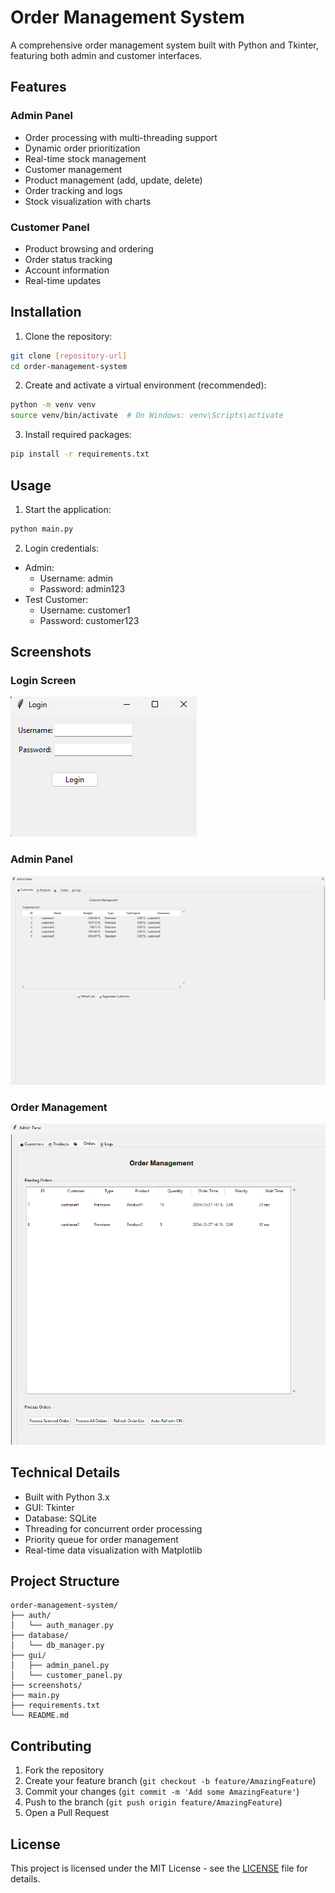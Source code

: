 # Order Management System

A comprehensive order management system built with Python and Tkinter, featuring both admin and customer interfaces.

## Features

### Admin Panel
- Order processing with multi-threading support
- Dynamic order prioritization
- Real-time stock management
- Customer management
- Product management (add, update, delete)
- Order tracking and logs
- Stock visualization with charts

### Customer Panel
- Product browsing and ordering
- Order status tracking
- Account information
- Real-time updates

## Installation

1. Clone the repository:
```bash
git clone [repository-url]
cd order-management-system
```

2. Create and activate a virtual environment (recommended):
```bash
python -m venv venv
source venv/bin/activate  # On Windows: venv\Scripts\activate
```

3. Install required packages:
```bash
pip install -r requirements.txt
```

## Usage

1. Start the application:
```bash
python main.py
```

2. Login credentials:
- Admin:
  - Username: admin
  - Password: admin123
- Test Customer:
  - Username: customer1
  - Password: customer123

## Screenshots

### Login Screen
![Login Screen](screenshots/login.png)

### Admin Panel
![Admin Panel](screenshots/admin_panel.png)

### Order Management
![Order Management](screenshots/orders.png)

## Technical Details

- Built with Python 3.x
- GUI: Tkinter
- Database: SQLite
- Threading for concurrent order processing
- Priority queue for order management
- Real-time data visualization with Matplotlib

## Project Structure

```
order-management-system/
├── auth/
│   └── auth_manager.py
├── database/
│   └── db_manager.py
├── gui/
│   ├── admin_panel.py
│   └── customer_panel.py
├── screenshots/
├── main.py
├── requirements.txt
└── README.md
```

## Contributing

1. Fork the repository
2. Create your feature branch (`git checkout -b feature/AmazingFeature`)
3. Commit your changes (`git commit -m 'Add some AmazingFeature'`)
4. Push to the branch (`git push origin feature/AmazingFeature`)
5. Open a Pull Request

## License

This project is licensed under the MIT License - see the [LICENSE](LICENSE) file for details. 
